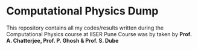 # Computational Physics Dump
This repository contains all my codes/results written during the Computational Physics course at IISER Pune
Course was by taken by <b>Prof. A. Chatterjee, Prof. P. Ghosh & Prof. S. Dube</b>
